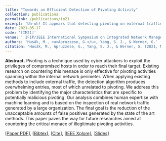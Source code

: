 ```yaml
---
title: "Towards an Efficient Detection of Pivoting Activity"
collection: publications
permalink: /publications/im21
excerpt: 'Uh-oh! It appears that detecting pivoting on external traffic is unfeasible!'
date: 2021-05-17
code: '[IM21]'
venue: ' IFIP/IEEE International Symposium on Integrated Network Management'
authors: 'Husák, M., <u>Apruzzese, G.</u>, Yang, S. J., & Werner, G.'
citation: 'Husák, M., Apruzzese, G., Yang, S. J., & Werner, G. (2021, May). "Towards an Efficient Detection of Pivoting Activity." In <i>2021 IFIP/IEEE International Symposium on Integrated Network Management (IM)</i> (pp. 980-985). IEEE.'
---
```

<b>Abstract.</b> Pivoting is a technique used by cyber attackers to exploit the privileges of compromised hosts in order to reach their final target. Existing research on countering this menace is only effective for pivoting activities spanning within the internal network perimeter. When applying existing methods to include external traffic, the detection algorithm produces overwhelming entries, most of which unrelated to pivoting. We address this problem by identifying the major characteristics that are specific to potentially malicious pivoting. Our analysis combines human expertise with machine learning and is based on the inspection of real network traffic generated by a large organization. The final goal is the reduction of the unacceptable amounts of false positives generated by the state of the art methods. This paper paves the way for future researches aimed at countering the critical menace of illegitimate pivoting activities.

[[Paper PDF](https://gioapru.github.io/files/papers/im21/im21.pdf)], [[Bibtex](https://gioapru.github.io/files/papers/im21/im21.bib)], [[Cite](https://gioapru.github.io/files/papers/im21/im21_cite.html)], [[IEEE Xplore](https://ieeexplore.ieee.org/abstract/document/9464033)], [[Slides](https://gioapru.github.io/files/papers/im21/im21_slides.pdf)]